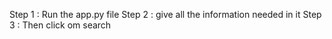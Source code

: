 Step 1 : Run the app.py file
Step 2 : give all the information needed in it
Step 3 : Then click om search